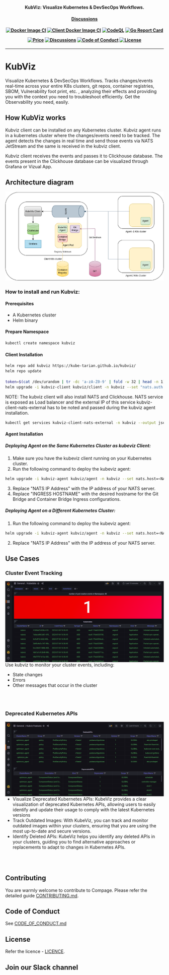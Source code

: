 <p align="center"><b>KubViz: Visualize Kubernetes & DevSecOps Workflows.</b></p>

<h4 align="center">
    <a href="https://github.com/kube-tarian/kubviz/discussions">Discussions</a> 
</h4>

<h4 align="center">

[![Docker Image CI](https://github.com/kube-tarian/kubviz/actions/workflows/agent-docker-image.yml/badge.svg)](https://github.com/kube-tarian/kubviz/actions/workflows/agent-docker-image.yml)
[![Client Docker Image CI](https://github.com/kube-tarian/kubviz/actions/workflows/client-image.yml/badge.svg)](https://github.com/kube-tarian/kubviz/actions/workflows/client-image.yml)
[![CodeQL](https://github.com/kube-tarian/kubviz/actions/workflows/codeql.yml/badge.svg)](https://github.com/kube-tarian/kubviz/actions/workflows/codeql.yml)
[![Go Report Card](https://goreportcard.com/badge/github.com/kube-tarian/kubviz)](https://goreportcard.com/report/github.com/kube-tarian/kubviz)

[![Price](https://img.shields.io/badge/price-FREE-0098f7.svg)](https://github.com/kube-tarian/kubviz/blob/main/LICENSE)
[![Discussions](https://badgen.net/badge/icon/discussions?label=open)](https://github.com/kube-tarian/kubviz/discussions)
[![Code of Conduct](https://badgen.net/badge/icon/code-of-conduct?label=open)](./code-of-conduct.md)
[![License](https://img.shields.io/badge/License-Apache%202.0-blue.svg)](https://opensource.org/licenses/Apache-2.0)

</h4>

<hr>


# KubViz
Visualize Kubernetes & DevSecOps Workflows. Tracks changes/events real-time across your entire K8s clusters, git repos, container registries, SBOM, Vulnerability foot print, etc. , analyzing their effects and providing you with the context you need to troubleshoot efficiently. Get the Observability you need, easily.

## How KubViz works
Kubviz client can be installed on any Kubernetes cluster. Kubviz agent runs in a kubernetes cluster where the changes/events need to be tracked. The agent detects the changes in real time and send those events via NATS JetStream and the same is received in the kubviz client. 

Kubviz client receives the events and passes it to Clickhouse database. The events present in the Clickhouse database can be visualized through Grafana or Vizual App.

## Architecture diagram

![Arch. Diagram](.readme_assets/kubviz.png) 

###  How to install and run Kubviz:

#### Prerequisites
* A Kubernetes cluster 
* Helm binary

#### Prepare Namespace
```bash
kubectl create namespace kubviz
```

#### Client Installation
```bash
helm repo add kubviz https://kube-tarian.github.io/kubviz/
helm repo update

token=$(cat /dev/urandom | tr -dc 'a-zA-Z0-9' | fold -w 32 | head -n 1)
helm upgrade -i kubviz-client kubviz/client -n kubviz --set "nats.auth.token=$token"
```
NOTE: The kubviz client will also install NATS and Clickhouse. NATS service is exposed as Load balancer and the external IP of this service kubviz-client-nats-external has to be noted and passed during the kubviz agent installation.

```bash
kubectl get services kubviz-client-nats-external -n kubviz --output jsonpath='{.status.loadBalancer.ingress[0].ip}'
```

#### Agent Installation

##### Deploying Agent on the Same Kubernetes Cluster as kubeviz Client:
1. Make sure you have the kubeviz client running on your Kubernetes cluster.
2. Run the following command to deploy the kubeviz agent:

```bash
helm upgrade -i kubviz-agent kubviz/agent -n kubviz --set nats.host=<NATS IP Address> --set "nats.auth.token=$token" --set git_bridge.enabled=true --set git_bridge.ingress.hosts[0].host="<HOST NAME>",git_bridge.ingress.hosts[0].paths[0].path=/ --set container_bridge.enabled=true --set container_bridge.ingress.hosts[0].host="<HOST NAME>",container_bridge.ingress.hosts[0].paths[0].path=/ 
```
3. Replace "NATS IP Address" with the IP address of your NATS server.
4. Replace "INGRESS HOSTNAME" with the desired hostname for the Git Bridge and Container Bridge Ingress configurations.

##### Deploying Agent on a Different Kubernetes Cluster:
1. Run the following command to deploy the kubeviz agent:
```bash
helm upgrade -i kubviz-agent kubviz/agent -n kubviz --set nats.host=<NATS IP Address> --set "nats.auth.token=$token"  
```
2. Replace "NATS IP Address" with the IP address of your NATS server.

## Use Cases

### Cluster Event Tracking

<img src=".readme_assets/kubedata.png" alt="Cluster Events" width="525" align="right">

<br>

Use kubviz to monitor your cluster events, including:

- State changes 
- Errors
- Other messages that occur in the cluster

<br>

<br clear="all">

### Deprecated Kubernetes APIs

<img src=".readme_assets/deleted_apis.png" alt="Deprecated Kubernetes APIs" width="525" align="right">

<br>

- Visualize Deprecated Kubernetes APIs: KubeViz provides a clear visualization of deprecated Kubernetes APIs, allowing users to easily identify and update their usage to comply with the latest Kubernetes versions
- Track Outdated Images: With KubeViz, you can track and monitor outdated images within your clusters, ensuring that you are using the most up-to-date and secure versions.
- Identify Deleted APIs: KubeViz helps you identify any deleted APIs in your clusters, guiding you to find alternative approaches or replacements to adapt to changes in Kubernetes APIs.

<br>

<br clear="all">

## Contributing

You are warmly welcome to contribute to Compage.
Please refer the detailed guide [CONTRIBUTING.md](./CONTRIBUTING.md).

## Code of Conduct

See [CODE_OF_CONDUCT.md](CODE_OF_CONDUCT.md)

## License

Refer the licence - [LICENCE](./LICENSE.md).

## Join our Slack channel

